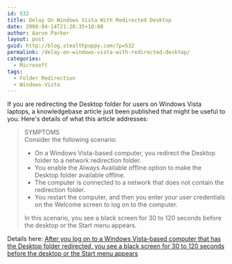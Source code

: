 ```yaml
---
id: 532
title: Delay On Windows Vista With Redirected Desktop
date: 2008-04-14T21:28:35+10:00
author: Aaron Parker
layout: post
guid: http://blog.stealthpuppy.com/?p=532
permalink: /delay-on-windows-vista-with-redirected-desktop/
categories:
  - Microsoft
tags:
  - Folder Redirection
  - Windows-Vista
---
```

If you are redirecting the Desktop folder for users on Windows Vista laptops, a knowledgebase article just been published that might be useful to you. Here's details of what this article addresses:

> SYMPTOMS  
> Consider the following scenario:
> 
>   * On a Windows Vista-based computer, you redirect the Desktop folder to a network redirection folder.
>   * You enable the Always Available offline option to make the Desktop folder available offline.
>   * The computer is connected to a network that does not contain the redirection folder.
>   * You restart the computer, and then you enter your user credentials on the Welcome screen to log on to the computer.
> 
> In this scenario, you see a black screen for 30 to 120 seconds before the desktop or the Start menu appears.

Details here: [After you log on to a Windows Vista-based computer that has the Desktop folder redirected, you see a black screen for 30 to 120 seconds before the desktop or the Start menu appears](http://support.microsoft.com/kb/951324)
